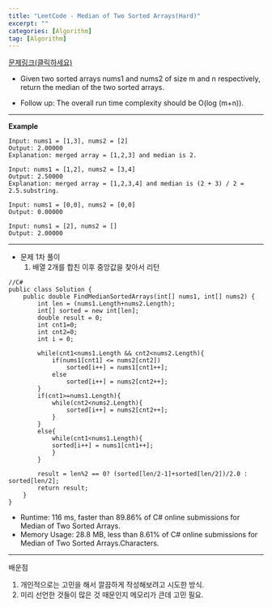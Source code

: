```yaml
---
title: "LeetCode - Median of Two Sorted Arrays(Hard)"
excerpt: ""
categories: [Algorithm]
tag: [Algorithm]
---
```

[문제링크(클릭하세요)](https://leetcode.com/problems/median-of-two-sorted-arrays/submissions/)
+ Given two sorted arrays nums1 and nums2 of size m and n respectively, return the median of the two sorted arrays.

+ Follow up: The overall run time complexity should be O(log (m+n)).
---
**Example**
```
Input: nums1 = [1,3], nums2 = [2]
Output: 2.00000
Explanation: merged array = [1,2,3] and median is 2.

Input: nums1 = [1,2], nums2 = [3,4]
Output: 2.50000
Explanation: merged array = [1,2,3,4] and median is (2 + 3) / 2 = 2.5.substring.

Input: nums1 = [0,0], nums2 = [0,0]
Output: 0.00000

Input: nums1 = [2], nums2 = []
Output: 2.00000
```
---
+ 문제 1차 풀이
  1. 배열 2개를 합친 이후 중앙값을 찾아서 리턴
```
//C#
public class Solution {
    public double FindMedianSortedArrays(int[] nums1, int[] nums2) {
        int len = (nums1.Length+nums2.Length);
        int[] sorted = new int[len];
        double result = 0;
        int cnt1=0;
        int cnt2=0;
        int i = 0;
        
        while(cnt1<nums1.Length && cnt2<nums2.Length){
            if(nums1[cnt1] <= nums2[cnt2])
                sorted[i++] = nums1[cnt1++];
            else
                sorted[i++] = nums2[cnt2++];
        }
        if(cnt1>=nums1.Length){
            while(cnt2<nums2.Length){
                sorted[i++] = nums2[cnt2++];
            }
        }
        else{
            while(cnt1<nums1.Length){
            sorted[i++] = nums1[cnt1++];
            }
        }
        
        result = len%2 == 0? (sorted[len/2-1]+sorted[len/2])/2.0 : sorted[len/2];
        return result;
    }
}
```
+ Runtime: 116 ms, faster than 89.86% of C# online submissions for Median of Two Sorted Arrays.
+ Memory Usage: 28.8 MB, less than 8.61% of C# online submissions for Median of Two Sorted Arrays.Characters.


---
배운점
  1. 개인적으로는 고민을 해서 깔끔하게 작성해보려고 시도한 방식.
  2. 미리 선언한 것들이 많은 것 때문인지 메모리가 큰데 고민 필요.